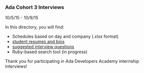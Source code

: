 ### Ada Cohort 3 Interviews
10/5/15 - 10/9/15

In this directory, you will find:  

- Schedules based on day and company (.xlsx format)
- [student resumes and bios](/bios-and-resumes.markdown)
- [suggested interview questions](/suggested-questions.markdown)
- Ruby-based search tool (in progress)

Thank you for participating in Ada Developers Academy internship interviews!
